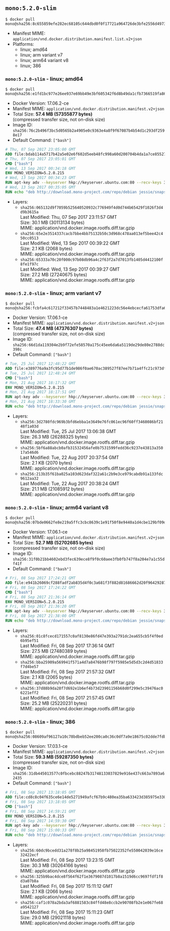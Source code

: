 ## `mono:5.2.0-slim`

```console
$ docker pull mono@sha256:8c655859efe282ec68105c644dbd0f0f17721a964726de3bfe2556d4973bf0c8
```

-	Manifest MIME: `application/vnd.docker.distribution.manifest.list.v2+json`
-	Platforms:
	-	linux; amd64
	-	linux; arm variant v7
	-	linux; arm64 variant v8
	-	linux; 386

### `mono:5.2.0-slim` - linux; amd64

```console
$ docker pull mono@sha256:e1fd1bc977e26ee937e69bb49e3bf605342f6d8b49da1cfb7366519fa86475c4
```

-	Docker Version: 17.06.2-ce
-	Manifest MIME: `application/vnd.docker.distribution.manifest.v2+json`
-	Total Size: **57.4 MB (57355877 bytes)**  
	(compressed transfer size, not on-disk size)
-	Image ID: `sha256:76c2b496f3bc5d0565b2a4905e0c9363e4a8f9f67087b4b54d1c293df2598e17`
-	Default Command: `["bash"]`

```dockerfile
# Thu, 07 Sep 2017 23:05:00 GMT
ADD file:bdab114a5717b42a5e02e6f602d5eeb48fc998a60d200704b4da1a7ce8552775 in / 
# Thu, 07 Sep 2017 23:05:01 GMT
CMD ["bash"]
# Wed, 13 Sep 2017 00:34:18 GMT
ENV MONO_VERSION=5.2.0.215
# Wed, 13 Sep 2017 00:34:23 GMT
RUN apt-key adv --keyserver hkp://keyserver.ubuntu.com:80 --recv-keys 3FA7E0328081BFF6A14DA29AA6A19B38D3D831EF
# Wed, 13 Sep 2017 00:35:05 GMT
RUN echo "deb http://download.mono-project.com/repo/debian jessie/snapshots/$MONO_VERSION main" > /etc/apt/sources.list.d/mono-official.list   && apt-get update   && apt-get install -y mono-runtime   && rm -rf /var/lib/apt/lists/* /tmp/*
```

-	Layers:
	-	`sha256:065132d9f7059b525640520932c776949f4d0d744b65429f1026f3d4d9b3615a`  
		Last Modified: Thu, 07 Sep 2017 23:11:57 GMT  
		Size: 30.1 MB (30113134 bytes)  
		MIME: application/vnd.docker.image.rootfs.diff.tar.gzip
	-	`sha256:65e2e3514337cacb7bbe4bb75132b50c3d968c478aa013ef5bee42c450cc0513`  
		Last Modified: Wed, 13 Sep 2017 00:39:22 GMT  
		Size: 2.1 KB (2068 bytes)  
		MIME: application/vnd.docker.image.rootfs.diff.tar.gzip
	-	`sha256:65333a70c20f000c97b08db96a4c2f63f2a7d7013fb1405d4412100f8fe1f97c`  
		Last Modified: Wed, 13 Sep 2017 00:39:27 GMT  
		Size: 27.2 MB (27240675 bytes)  
		MIME: application/vnd.docker.image.rootfs.diff.tar.gzip

### `mono:5.2.0-slim` - linux; arm variant v7

```console
$ docker pull mono@sha256:fcbfa4c617212f33457b7448483a1e4621223dc56e4ebcecfa61753dfa67413f
```

-	Docker Version: 17.06.1-ce
-	Manifest MIME: `application/vnd.docker.distribution.manifest.v2+json`
-	Total Size: **47.4 MB (47376307 bytes)**  
	(compressed transfer size, not on-disk size)
-	Image ID: `sha256:66d1da119304e2b9f72efe58570a175c45ee6da6a5119de29de80e2788dc398c`
-	Default Command: `["bash"]`

```dockerfile
# Tue, 25 Jul 2017 12:48:22 GMT
ADD file:e389776a9a3fc95d77b1de986f0ae670ac389527f87ee7b71a4ffc21c973dff0 in / 
# Tue, 25 Jul 2017 12:48:24 GMT
CMD ["bash"]
# Mon, 21 Aug 2017 18:17:32 GMT
ENV MONO_VERSION=5.2.0.215
# Mon, 21 Aug 2017 18:17:51 GMT
RUN apt-key adv --keyserver hkp://keyserver.ubuntu.com:80 --recv-keys 3FA7E0328081BFF6A14DA29AA6A19B38D3D831EF
# Mon, 21 Aug 2017 18:33:30 GMT
RUN echo "deb http://download.mono-project.com/repo/debian jessie/snapshots/$MONO_VERSION main" > /etc/apt/sources.list.d/mono-official.list   && apt-get update   && apt-get install -y mono-runtime   && rm -rf /var/lib/apt/lists/* /tmp/*
```

-	Layers:
	-	`sha256:3d2780fdc969b3bfd6ebba1e3649e76fc061ec96f60ff3460086bf2148f1a03d`  
		Last Modified: Tue, 25 Jul 2017 13:06:38 GMT  
		Size: 26.3 MB (26288325 bytes)  
		MIME: application/vnd.docker.image.rootfs.diff.tar.gzip
	-	`sha256:5bf6a88abcb0afb31532456afe0b7531599fedd36c9237e43813a35017a546d6`  
		Last Modified: Tue, 22 Aug 2017 20:37:54 GMT  
		Size: 2.1 KB (2070 bytes)  
		MIME: application/vnd.docker.image.rootfs.diff.tar.gzip
	-	`sha256:213b35f61ba025a103d623daf322a61c2b9e3ce979cabdb91a133fdc9612aa32`  
		Last Modified: Tue, 22 Aug 2017 20:38:24 GMT  
		Size: 21.1 MB (21085912 bytes)  
		MIME: application/vnd.docker.image.rootfs.diff.tar.gzip

### `mono:5.2.0-slim` - linux; arm64 variant v8

```console
$ docker pull mono@sha256:07bde0662fe8e219a5ffc3cbc8639c1e91f50f8e9440a1d4cbe129bf09dfe507
```

-	Docker Version: 17.06.1-ce
-	Manifest MIME: `application/vnd.docker.distribution.manifest.v2+json`
-	Total Size: **52.7 MB (52702685 bytes)**  
	(compressed transfer size, not on-disk size)
-	Image ID: `sha256:31f0b21bb4602ebd3fec639ece8f9f0c60aee3fb0fb747f8a204e7a1c55df41f`
-	Default Command: `["bash"]`

```dockerfile
# Fri, 08 Sep 2017 17:24:21 GMT
ADD file:e941b26069cf288fadf2ab835d4f0c3a681f3f882d81686662d20f9642928795 in / 
# Fri, 08 Sep 2017 17:24:22 GMT
CMD ["bash"]
# Fri, 08 Sep 2017 21:36:14 GMT
ENV MONO_VERSION=5.2.0.215
# Fri, 08 Sep 2017 21:36:20 GMT
RUN apt-key adv --keyserver hkp://keyserver.ubuntu.com:80 --recv-keys 3FA7E0328081BFF6A14DA29AA6A19B38D3D831EF
# Fri, 08 Sep 2017 21:38:00 GMT
RUN echo "deb http://download.mono-project.com/repo/debian jessie/snapshots/$MONO_VERSION main" > /etc/apt/sources.list.d/mono-official.list   && apt-get update   && apt-get install -y mono-runtime   && rm -rf /var/lib/apt/lists/* /tmp/*
```

-	Layers:
	-	`sha256:01c8fcecd171557c0af8130e86fd47e393a2791dc2ea655cb5f4f0ed6b95ef51`  
		Last Modified: Fri, 08 Sep 2017 17:36:14 GMT  
		Size: 27.5 MB (27480389 bytes)  
		MIME: application/vnd.docker.image.rootfs.diff.tar.gzip
	-	`sha256:bba25909a569941f571a4d7a8476b98f797f5985e5d5d3c2d4d51833f7d4be57`  
		Last Modified: Fri, 08 Sep 2017 21:57:32 GMT  
		Size: 2.1 KB (2065 bytes)  
		MIME: application/vnd.docker.image.rootfs.diff.tar.gzip
	-	`sha256:37d88b9da28f7d692e1b6ef4b73d23901156b68d0f299e5c39476ac06221eff2`  
		Last Modified: Fri, 08 Sep 2017 21:57:45 GMT  
		Size: 25.2 MB (25220231 bytes)  
		MIME: application/vnd.docker.image.rootfs.diff.tar.gzip

### `mono:5.2.0-slim` - linux; 386

```console
$ docker pull mono@sha256:08609af96127a10c78bdbeb52ee200ca0c36c0df7a9e18675c02dde7fdbbaf17
```

-	Docker Version: 17.03.1-ce
-	Manifest MIME: `application/vnd.docker.distribution.manifest.v2+json`
-	Total Size: **59.3 MB (59287350 bytes)**  
	(compressed transfer size, not on-disk size)
-	Image ID: `sha256:31db445013577c0fbcebc88247b31748133037829e916e437c663a7893a62435`
-	Default Command: `["bash"]`

```dockerfile
# Fri, 08 Sep 2017 13:18:05 GMT
ADD file:cd8c8c04f635ce6e14de5271949afcf67b9c480ea35ba633423d385975e330ad in / 
# Fri, 08 Sep 2017 13:18:05 GMT
CMD ["bash"]
# Fri, 08 Sep 2017 14:59:21 GMT
ENV MONO_VERSION=5.2.0.215
# Fri, 08 Sep 2017 14:59:30 GMT
RUN apt-key adv --keyserver hkp://keyserver.ubuntu.com:80 --recv-keys 3FA7E0328081BFF6A14DA29AA6A19B38D3D831EF
# Fri, 08 Sep 2017 15:00:33 GMT
RUN echo "deb http://download.mono-project.com/repo/debian jessie/snapshots/$MONO_VERSION main" > /etc/apt/sources.list.d/mono-official.list   && apt-get update   && apt-get install -y mono-runtime   && rm -rf /var/lib/apt/lists/* /tmp/*
```

-	Layers:
	-	`sha256:60dc9bcedd31a278f8b25a98451958fb75022352fe550042039e16ce32422ecf`  
		Last Modified: Fri, 08 Sep 2017 13:23:15 GMT  
		Size: 30.3 MB (30264166 bytes)  
		MIME: application/vnd.docker.image.rootfs.diff.tar.gzip
	-	`sha256:325b9bac4dce8f564f62f1e3679087d1017b8a1519d6cc9697fdf1f8d3a07b8a`  
		Last Modified: Fri, 08 Sep 2017 15:11:12 GMT  
		Size: 2.1 KB (2066 bytes)  
		MIME: application/vnd.docker.image.rootfs.diff.tar.gzip
	-	`sha256:caf1c078a2bda3af6881583c84ffd48e8ccb2e90708fb2e1e067fe68a9542127`  
		Last Modified: Fri, 08 Sep 2017 15:11:23 GMT  
		Size: 29.0 MB (29021118 bytes)  
		MIME: application/vnd.docker.image.rootfs.diff.tar.gzip
